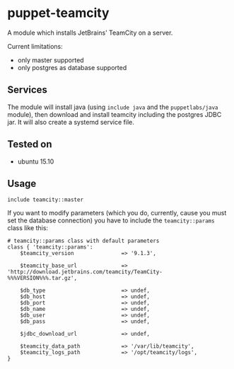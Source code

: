# puppet-teamcity

A module which installs JetBrains' TeamCity on a server.

Current limitations:

- only master supported
- only postgres as database supported


## Services

The module will install java (using `include java` and the `puppetlabs/java` module), then download and install teamcity including the postgres JDBC jar. It will also create a systemd service file.


## Tested on

- ubuntu 15.10


## Usage

    include teamcity::master

If you want to modify parameters (which you do, currently, cause you must set the database connection) you have to include the `teamcity::params` class like this:

    # teamcity::params class with default parameters
    class { 'teamcity::params':
        $teamcity_version               => '9.1.3',

        $teamcity_base_url              => 'http://download.jetbrains.com/teamcity/TeamCity-%%%VERSION%%%.tar.gz',

        $db_type                        => undef,
        $db_host                        => undef,
        $db_port                        => undef,
        $db_name                        => undef,
        $db_user                        => undef,
        $db_pass                        => undef,

        $jdbc_download_url              => undef,

        $teamcity_data_path             => '/var/lib/teamcity',
        $teamcity_logs_path             => '/opt/teamcity/logs',
    }
